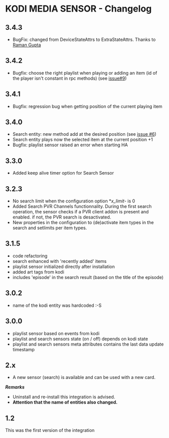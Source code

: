 # KODI MEDIA SENSOR - Changelog

## 3.4.3

- BugFix: changed from DeviceStateAttrs to ExtraStateAttrs. Thanks to [Raman Gupta](https://github.com/raman325)

## 3.4.2

- Bugfix: choose the right playlist when playing or adding an item (id of the player isn't constant in rpc methods) (see [issue#9](https://github.com/jtbgroup/kodi-search-card/issues/9))

## 3.4.1

- Bugfix: regression bug when getting position of the current playing item

## 3.4.0

- Search entity: new method add at the desired position (see [issue #6](https://github.com/jtbgroup/kodi-search-card/issues/6))
- Search entity plays now the selected item at the current position +1
- Bugfix: playlist sensor raised an error when starting HA

## 3.3.0

- Added keep alive timer option for Search Sensor

## 3.2.3

- No search limit when the configuration option **x_limit*- is 0
- Added Search PVR Channels functionnality. During the first search operation, the sensor checks if a PVR client addon is present and enabled. if not, the PVR search is desactivated.
- New properties in the configuration to (de)activate item types in the search and setlimits per item types.

## 3.1.5

- code refactoring
- search enhanced with 'recently added' items
- playlist sensor initialized directly after installation
- added art tags from kodi
- includes 'episode' in the search result (based on the title of the episode)

## 3.0.2

- name of the kodi entity was hardcoded :-S

## 3.0.0

- playlist sensor based on events from kodi
- playlist and search sensors state (on / off) depends on kodi state
- playlist and search sensors meta attributes contains the last data update timestamp

## 2.x

- A new sensor (search) is available and can be used with a new card.

***Remarks***

- Uninstall and re-install this integration is advised.
- **Attention that the name of entities also changed.**

## 1.2

This was the first version of the integration
